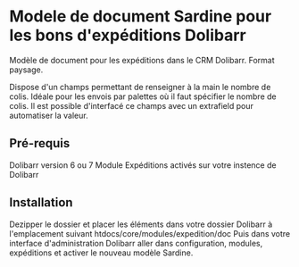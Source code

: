 # Modele de document Sardine pour les bons d'expéditions Dolibarr
Modèle de document pour les expéditions dans le CRM Dolibarr. Format paysage.

Dispose d'un champs permettant de renseigner à la main le nombre de colis. Idéale pour les envois par palettes où il faut spécifier le nombre de colis.
Il est possible d'interfacé ce champs avec un extrafield pour automatiser la valeur.


## Pré-requis

Dolibarr version 6 ou 7
Module Expéditions activés sur votre instence de Dolibarr


## Installation 

Dezipper le dossier et placer les éléments dans votre dossier Dolibarr à l'emplacement suivant htdocs/core/modules/expedition/doc
Puis dans votre interface d'administration Dolibarr aller dans configuration, modules, expéditions et activer le nouveau modèle Sardine.

